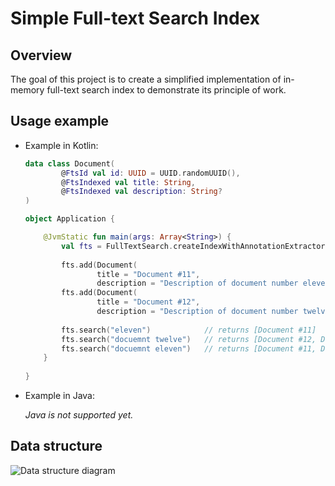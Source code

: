 # Simple Full-text Search Index

## Overview

The goal of this project is to create a simplified implementation of in-memory
full-text search index to demonstrate its principle of work.

## Usage example

* Example in Kotlin:

    ```kotlin
    data class Document(
            @FtsId val id: UUID = UUID.randomUUID(),
            @FtsIndexed val title: String,
            @FtsIndexed val description: String?
    )
    
    object Application {
  
        @JvmStatic fun main(args: Array<String>) {
            val fts = FullTextSearch.createIndexWithAnnotationExtractor<UUID, Document>()
        
            fts.add(Document(
                    title = "Document #11",
                    description = "Description of document number eleven"))
            fts.add(Document(
                    title = "Document #12",
                    description = "Description of document number twelve"))
                    
            fts.search("eleven")            // returns [Document #11]
            fts.search("docuemnt twelve")   // returns [Document #12, Document #11]
            fts.search("docuemnt eleven")   // returns [Document #11, Document #12]
        }
      
    }
    ```
        
                
* Example in Java:
    
    _Java is not supported yet._
    
## Data structure

![Data structure diagram](https://docs.google.com/drawings/d/1SCIm5OkPPtVysxkFqBWR_9Tnrp-FactOE1Mg5N65MJY/pub?w=1821&h=1067&)
